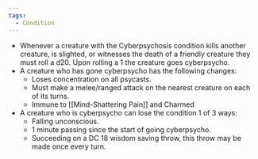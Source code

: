 ```yaml
---
tags:
  - Condition
---
```

- Whenever a creature with the Cyberpsychosis condition kills another creature, is slighted, or witnesses the death of a friendly creature they must roll a d20. Upon rolling a 1 the creature goes cyberpsycho. 
- A creature who has gone cyberpsycho has the following changes:
	- Loses concentration on all psycasts.
	- Must make a melee/ranged attack on the nearest creature on each of its turns.
	- Immune to [[Mind-Shattering Pain]] and Charmed
- A creature who is cyberpsycho can lose the condition 1 of 3 ways:
	- Falling unconscious.
	- 1 minute passing since the start of going cyberpsycho.
	- Succeeding on a DC 18 wisdom saving throw, this throw may be made once every turn.